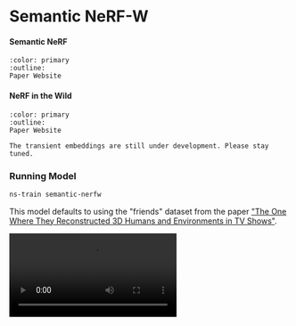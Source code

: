# Semantic NeRF-W

<h4>Semantic NeRF</h4>

```{button-link} https://shuaifengzhi.com/Semantic-NeRF/
:color: primary
:outline:
Paper Website
```

<h4>NeRF in the Wild</h4>

```{button-link} https://nerf-w.github.io/
:color: primary
:outline:
Paper Website
```

```{admonition} Notice
The transient embeddings are still under development. Please stay tuned.
```

### Running Model

```bash
ns-train semantic-nerfw
```

This model defaults to using the "friends" dataset from the paper ["The One Where They Reconstructed 3D Humans and Environments in TV Shows"](https://ethanweber.me/sitcoms3D/).

<video src="https://ethanweber.me/sitcoms3D/media/trimmed_from_supplementary/sfm_and_nerf.mp4" width=300></video>